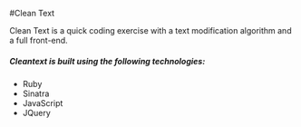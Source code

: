 #Clean Text

Clean Text is a quick coding exercise with a text modification algorithm and a full front-end.

##### Cleantext is built using the following technologies:
- Ruby
- Sinatra
- JavaScript
- JQuery